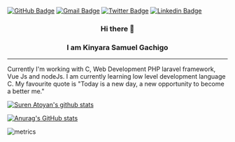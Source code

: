 [![GitHub Badge](https://img.shields.io/badge/-@kinyarasam-%23181717?style=flat&logo=github)](https://github.com/Kinyarasam) [![Gmail Badge](https://img.shields.io/badge/-skinyara.30@gmail.com-c14438?style=flat&logo=Gmail&logoColor=white&link=mailto:skinyara.30@gmail.com)](mailto:skinyara.30@gmail.com) [![Twitter Badge](https://img.shields.io/badge/-@Kinyarasam-1ca0f1?style=flat&labelColor=1ca0f1&logo=twitter&logoColor=white&link=https://twitter.com/Kinyarasam)](https://twitter.com/Kinyarasam) [![Linkedin Badge](https://img.shields.io/badge/-@Kinyarasam-blue?style=flat&logo=Linkedin&logoColor=white&link=https://www.linkedin.com/in/kinyara-samuel-gachigo-885b151a5/)](https://www.linkedin.com/in/kinyara-samuel-gachigo-885b151a5/)

### <p align="center">Hi there 👋</p>
### <p align="center">I am Kinyara Samuel Gachigo</p>
------------


Currently I'm working with C, Web Development PHP laravel framework, Vue Js and nodeJs.
I am currently learning low level development language C.
My favourite quote is "Today is a new day, a new opportunity to become a better me."

[![Suren Atoyan's github stats](https://github-readme-stats.vercel.app/api?username=kinyarasam&show_icons=true&theme=tokyonight&include_all_commits=true&count_private=true&hide=issues,contribs)](https://github.com/kinyarasam/github-readme-stats)

[![Anurag's GitHub stats](https://github-readme-stats.vercel.app/api?username=kinyarasam)](https://github.com/kinyarasam/github-readme-stats)

![metrics](https://github.com/kinyarasam/kinyarasam/blob/main/github-metrics.svg)
 
<!--
**Kinyarasam/Kinyarasam** is a ✨ _special_ ✨ repository because its `README.md` (this file) appears on your GitHub profile.

Here are some ideas to get you started:

- 🔭 I’m currently working on ...
- 🌱 I’m currently learning ...
- 👯 I’m looking to collaborate on ...
- 🤔 I’m looking for help with ...
- 💬 Ask me about ...
- 📫 How to reach me: ...
- 😄 Pronouns: ...
- ⚡ Fun fact: ...
-->
